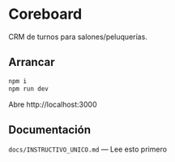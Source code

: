# Coreboard

CRM de turnos para salones/peluquerías.

## Arrancar

```bash
npm i
npm run dev
```

Abre http://localhost:3000

## Documentación

`docs/INSTRUCTIVO_UNICO.md` — Lee esto primero
